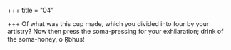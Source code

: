 +++
title = "04"

+++
Of what was this cup made, which you divided into four by your artistry? Now then press the soma-pressing for your exhilaration; drink of the  soma-honey, o R̥bhus!  